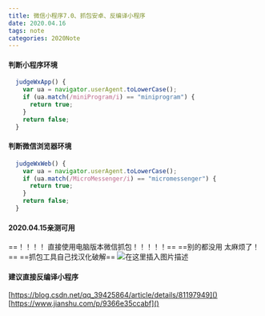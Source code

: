 ```yaml
---
title: 微信小程序7.0、抓包安卓、反编译小程序
date: 2020.04.16
tags: note
categories: 2020Note
---
```



#### 判断小程序环境
```js
  judgeWxApp() {
    var ua = navigator.userAgent.toLowerCase();
    if (ua.match(/miniProgram/i) == "miniprogram") {
      return true;
    }
    return false;
  }
  ```
<!-- more -->
#### 判断微信浏览器环境
```js
  judgeWxWeb() {
    var ua = navigator.userAgent.toLowerCase();
    if (ua.match(/MicroMessenger/i) == "micromessenger") {
      return true;
    }
    return false;
  }
 ```
#### 2020.04.15亲测可用
==！！！！ 直接使用电脑版本微信抓包！！！！！==
==别的都没用 太麻烦了！==
==抓包工具自己找汉化破解==
![在这里插入图片描述](https://img-blog.csdnimg.cn/20200415132821916.png?x-oss-process=image/watermark,type_ZmFuZ3poZW5naGVpdGk,shadow_10,text_aHR0cHM6Ly9ibG9nLmNzZG4ubmV0L3FxXzE1MjM4OTc5,size_16,color_FFFFFF,t_70)

#### 建议直接反编译小程序
[https://blog.csdn.net/qq_39425864/article/details/81197949]()
[https://www.jianshu.com/p/9366e35ccabf]()